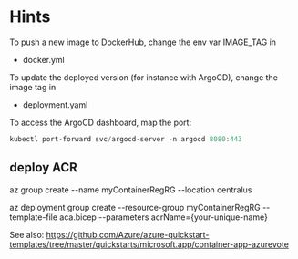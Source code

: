 # Hints

To push a new image to DockerHub,
change the env var IMAGE_TAG in

- docker.yml

To update the deployed version (for instance with ArgoCD), change the image tag in

- deployment.yaml

To access the ArgoCD dashboard, map the port:

```PowerShell
kubectl port-forward svc/argocd-server -n argocd 8080:443
```
## deploy ACR

az group create --name myContainerRegRG --location centralus

az deployment group create --resource-group myContainerRegRG --template-file aca.bicep --parameters acrName={your-unique-name}

See also:
https://github.com/Azure/azure-quickstart-templates/tree/master/quickstarts/microsoft.app/container-app-azurevote